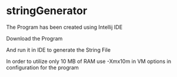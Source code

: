 # stringGenerator
The Program has been created using Intellij IDE

Download the Program

And run it in IDE to generate the String File

In order to utilize only 10 MB of RAM use -Xmx10m in VM options in configuration for the program
